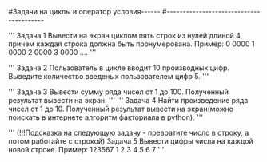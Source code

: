 #Задачи на циклы и оператор условия------
#----------------------------------------

'''
Задача 1
Вывести на экран циклом пять строк из нулей длиной 4, причем каждая строка должна быть пронумерована.
Пример:
    0 0000
    1 0000
    2 0000
    3 0000
....
'''

'''
Задача 2
Пользователь в цикле вводит 10 производных цифр. Выведите количество введеных пользователем цифр 5.
'''

'''
Задача 3
Вывести сумму ряда чисел от 1 до 100. Полученный результат вывести на экран.
'''
'''
Задача 4
Найти произведение ряда чисел от 1 до 10. Полученный результат вывести на экран(можно поискать в интернете алгоритм факториала в python).
'''

'''
(!!!Подсказка на следующую задачу - превратите число в строку, а потом работайте с строкой)
Задача 5
Вывести цифры числа на каждой новой строке.
Пример:
     123567
     1
     2
     3
     4
     5
     6
     7
'''
     
    
    
